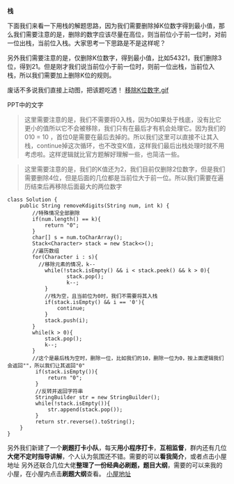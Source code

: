 **栈**

下面我们来看一下用栈的解题思路，因为我们需要删除掉K位数字得到最小值，那么我们需要注意的是，删除的数字应该尽量在高位，则当前位小于前一位时，对前一位出栈，当前位入栈。大家思考一下思路是不是这样呢？

另外我们需要注意的是，仅删除K位数字，得到最小值，比如54321，我们删除3位，得到21。但是刚才我们说当前位小于前一位时，则前一位出栈，当前位入栈，所以我们需要加上删除K位的规则。

废话不多说我们直接上动图，把该题吃透！
 [移除K位数字.gif](https://pic.leetcode-cn.com/1605181136-FBpOje-%E7%A7%BB%E9%99%A4K%E4%BD%8D%E6%95%B0%E5%AD%97.gif)

PPT中的文字

> 这里需要注意的是，我们不需要将0入栈，因为0如果处于栈底，没有比它更小的值所以它不会被移除，我们只有在最后才有机会处理它。因为我们的010 = 10 ，首位0是需要在最后去掉的。所以我们这里可以直接不让其入栈，continue掉这次循环，也不改变K值，这样我们最后出栈处理时就不用考虑啦。这样逻辑就比官方题解好理解一些，也简洁一些。

> 这里需要注意的是，我们的K值还为2，我们目前仅删除2位数字，但是我们需要删除4位，但是后面的几位都是当前位大于前一位。所以我们需要在遍历结束后再移除后面最大的两位数字
```
class Solution {
    public String removeKdigits(String num, int k) {
        //特殊情况全部删除
        if(num.length() == k){
            return "0";
        }
        char[] s = num.toCharArray();
        Stack<Character> stack = new Stack<>();
        //遍历数组
        for(Character i : s){
          //移除元素的情况，k--
            while(!stack.isEmpty() && i < stack.peek() && k > 0){
                   stack.pop();
                   k--;
            }
            //栈为空，且当前位为0时，我们不需要将其入栈
            if(stack.isEmpty() && i == '0'){
                continue;
            }
            stack.push(i);
        }
        while(k > 0){
            stack.pop();
            k--;
        }
        //这个是最后栈为空时，删除一位，比如我们的10，删除一位为0，按上面逻辑我们会返回""，所以我们让其返回"0"
         if(stack.isEmpty()){
             return "0";
         }
         //反转并返回字符串
         StringBuilder str = new StringBuilder();
         while(!stack.isEmpty()){
             str.append(stack.pop());
         }
         return str.reverse().toString();
    }
}
```
另外我们新建了一个**刷题打卡小队**，每天**用小程序打卡**，**互相监督**，群内还有几位**大佬不定时指导讲解**，个人认为氛围还不错。需要的可以**看我简介**，或者点击小屋地址
另外还联合几位大佬**整理了一份经典必刷题，题目大纲**，需要的可以来我的小屋，在小屋内点击**刷题大纲**查看。
[小屋地址](https://cdn.jsdelivr.net/gh/tan45du/github.io.phonto2@master/myphoto/home.7ayqluk8rcw0.png)